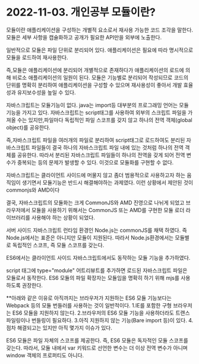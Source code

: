 # 2022-11-03. 개인공부 모듈이란? #

모듈이란 애플리케이션을 구성하는 개별적 요소로서 재사용 가능한 코드 조각을 말한다. 
모듈은 세부 사항을 캡슐화하고 공개가 필요한 API만을 외부에 노출한다.

일반적으로 모듈은 파일 단위로 분리되어 있다.
애플리케이션은 필요에 따라 명시적으로 모듈을 로드하여 재사용한다.

즉,모듈은 애플리케이션에 분리되어 개별적으로 존재하다가 애플리케이션의 로드에 의해 비로소 애플리케이션의 일원이 된다.
모듈은 기능별로 분리되어 작성되므로 코드의 단위를 명확히 분리하여 애플리케이션을 구성할 수 있으며 재사용성이 좋아서 개발 효율성과 유지보수성을 높일 수 있다.

자바스크립트는 모듈기능이 없다.
java는 import등 대부분의 프로그래밍 언어는 모듈 기능을 가지고 있다.
자바스크립트는 script태그를 사용하여 외부의 스크립트 파일을 가져올 수는 있지만,파일마다 독립적인 파일 스코프를 갖지 않고 하나의 전역 객체(global object)를 공유한다.

즉,자바스크립트 파일을 여러개의 파일로 분리하여 script태그로 로드하여도 분리된 자바스크립트 파일들이 결국 하나의 자바스크립트 파일 내에 있는 것처럼 하나의 전역 객체를 공유한다.
따라서 분리된 자바스크립트 파일들이 하나의 전역을 갖게 되어 전역 변수가 중복되는 등의 문제가 발생할 수 있다.
이것으로 모듈화를 구현할 수 없다.

자바스크립트는 클라이언트 사이드에 머물지 않고 좀더 범용적으로 사용하고자 하는 움직임이 생기면서 모듈기능은 반드시 해결해야하는 과제였다.
이런 상황에서 제안된 것이 commonjs와 AMD이다

결국, 자바스크립트의 모듈화는 크게 CommonJS와 AMD 진영으로 나뉘게 되었고 브라우저에서 모듈을 사용하기 위해서는 CommonJS 또는 AMD를 구현한 모듈 로더 라이브러리를 사용해야 하는 상황이 되었다.

서버 사이드 자바스크립트 런타임 환경인 Node.js는 commonJS를 채택 하였다. 즉Node.js에서는 표준은 아니지만 모듈이 지원된다.
따라서 Node.js환경에서는 모듈별로 독립적인 스코프, 즉 모듈 스코프를 갖는다.

ES6에서는 클라이언트 사이드 자바스크립트에서도 동작하는 모듈 기능을 추가하였다.

script 태그에 type="module" 어트리뷰트를 추가하면 로드된 자바스크립트 파일은 모듈로서 동작한다. 
ES6 모듈의 파일 확장자는 모듈임을 명확히 하기 위해 mjs를 사용하도록 권장한다.

**아래와 같은 이유로 아직까지는 브라우저가 지원하는 ES6 모듈 기능보다는 Webpack 등의 모듈 번들러를 사용하는 것이 일반적이다.
1.IE를 포함한 구형 브라우저는 ES6 모듈을 지원하지 않는다.
2.브라우저의 ES6 모듈 기능을 사용하더라도 트랜스파일링이나 번들링이 필요하다.
3.아직 지원하지 않는 기능(Bare import 등)이 있다. 
4.점차 해결되고는 있지만 아직 몇가지 이슈가 있다. 


ES6 모듈은 파일 자체의 스코프를 제공한다. 즉, ES6 모듈은 독자적인 모듈 스코프를 갖는다. 
따라서, 모듈 내에서 var 키워드로 선언한 변수는 더 이상 전역 변수가 아니며 window 객체의 프로퍼티도 아니다.